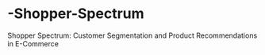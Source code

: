 # -Shopper-Spectrum
 Shopper Spectrum: Customer Segmentation and Product Recommendations in E-Commerce
